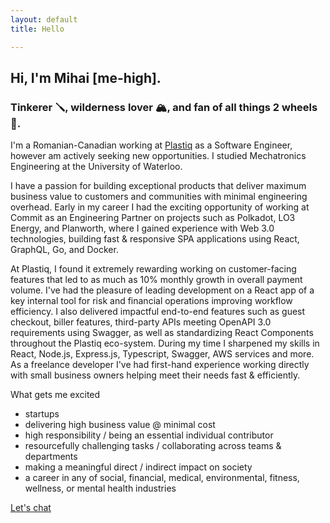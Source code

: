 ```yaml
---
layout: default
title: Hello

---
```

## Hi, I'm Mihai \[me-high\].

### Tinkerer 🪛, wilderness lover 🏔, and fan of all things 2 wheels 🛵.

I'm a Romanian-Canadian working at [Plastiq](https://www.linkedin.com/company/plastiq) as a Software Engineer, however am actively seeking new opportunities. I studied Mechatronics Engineering at the University of Waterloo. 

I have a passion for building exceptional products that deliver maximum business value to customers and communities with minimal engineering overhead. Early in my career I had the exciting opportunity of working at Commit as an Engineering Partner on projects such as Polkadot, LO3 Energy, and Planworth, where I gained experience with Web 3.0 technologies, building fast & responsive SPA applications using React, GraphQL, Go, and Docker. 

At Plastiq, I found it extremely rewarding working on customer-facing features that led to as much as 10% monthly growth in overall payment volume. I've had the pleasure of leading development on a React app of a key internal tool for risk and financial operations improving workflow efficiency. I also delivered impactful end-to-end features such as guest checkout, biller features, third-party APIs meeting OpenAPI 3.0 requirements using Swagger, as well as standardizing React Components throughout the Plastiq eco-system. During my time I sharpened my skills in React, Node.js, Express.js, Typescript, Swagger, AWS services and more. As a freelance developer I've had first-hand experience working directly with small business owners helping meet their needs fast & efficiently.

What gets me excited

* startups
* delivering high business value @ minimal cost
* high responsibility / being an essential individual contributor
* resourcefully challenging tasks / collaborating across teams & departments
* making a meaningful direct / indirect impact on society
* a career in any of social, financial, medical, environmental, fitness, wellness, or mental health industries

[Let's chat](mailto:mihailistov@gmail.com)